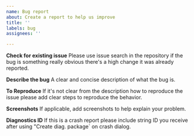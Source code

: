 ```yaml
---
name: Bug report
about: Create a report to help us improve
title: ''
labels: bug
assignees: ''

---
```


**Check for existing issue**
Please use issue search in the repository if the bug is something really obvious there's a high change it was already reported.

**Describe the bug**
A clear and concise description of what the bug is.

**To Reproduce**
If it's not clear from the description how to reproduce the issue please add clear steps to reproduce the behavior.

**Screenshots**
If applicable, add screenshots to help explain your problem.

**Diagnostics ID**
If this is a crash report please include string ID you receive after using "Create diag. package` on crash dialog.
